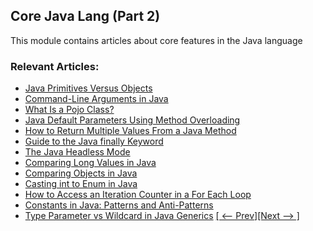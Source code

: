 ## Core Java Lang (Part 2)

This module contains articles about core features in the Java language

### Relevant Articles: 
- [Java Primitives Versus Objects](https://www.baeldung.com/java-primitives-vs-objects)
- [Command-Line Arguments in Java](https://www.baeldung.com/java-command-line-arguments)
- [What Is a Pojo Class?](https://www.baeldung.com/java-pojo-class)
- [Java Default Parameters Using Method Overloading](https://www.baeldung.com/java-default-parameters-method-overloading)
- [How to Return Multiple Values From a Java Method](https://www.baeldung.com/java-method-return-multiple-values)
- [Guide to the Java finally Keyword](https://www.baeldung.com/java-finally-keyword)
- [The Java Headless Mode](https://www.baeldung.com/java-headless-mode)
- [Comparing Long Values in Java](https://www.baeldung.com/java-compare-long-values)
- [Comparing Objects in Java](https://www.baeldung.com/java-comparing-objects)
- [Casting int to Enum in Java](https://www.baeldung.com/java-cast-int-to-enum)
- [How to Access an Iteration Counter in a For Each Loop](https://www.baeldung.com/java-foreach-counter)
- [Constants in Java: Patterns and Anti-Patterns](https://www.baeldung.com/java-constants-good-practices)
- [Type Parameter vs Wildcard in Java Generics](https://www.baeldung.com/java-generics-type-parameter-vs-wildcard)
[[ <-- Prev]](/core-java-modules/core-java-lang)[[Next --> ]](/core-java-modules/core-java-lang-3)
